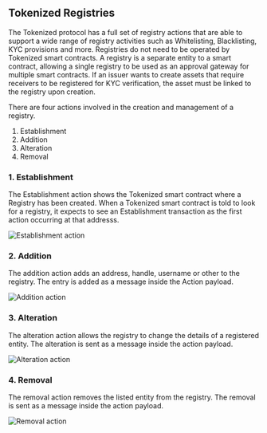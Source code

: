 ## Tokenized Registries
The Tokenized protocol has a full set of registry actions that are able to support a wide range of registry activities such as Whitelisting, Blacklisting, KYC provisions and more. Registries do not need to be operated by Tokenized smart contracts.
A registry is a separate entity to a smart contract, allowing a single registry to be used as an approval gateway for multiple smart contracts. 
If an issuer wants to create assets that require receivers to be registered for KYC verification, the asset must be linked to the registry upon creation.

There are four actions involved in the creation and management of a registry.
1. Establishment
2. Addition
3. Alteration
4. Removal

### 1. Establishment
The Establishment action shows the Tokenized smart contract where a Registry has been created. When a Tokenized smart contract is told to look for a registry, it expects to see an Establishment transaction as the first action occurring at that addresss.

<img src="https://raw.githubusercontent.com/tokenized/docs/master/images/establishment-action.svg?sanitize=true" alt="Establishment action" align="middle">

### 2. Addition
The addition action adds an address, handle, username or other to the registry. The entry is added as a message inside the Action payload.

<img src="https://raw.githubusercontent.com/tokenized/docs/master/images/addition-action.svg?sanitize=true" alt="Addition action" align="middle">

### 3. Alteration
The alteration action allows the registry to change the details of a registered entity. The alteration is sent as a message inside the action payload.

<img src="https://raw.githubusercontent.com/tokenized/docs/master/images/alteration-action.svg?sanitize=true" alt="Alteration action" align="middle">

### 4. Removal
The removal action removes the listed entity from the registry. The removal is sent as a message inside the action payload.

<img src="https://raw.githubusercontent.com/tokenized/docs/master/images/removal-action.svg?sanitize=true" alt="Removal action" align="middle">
